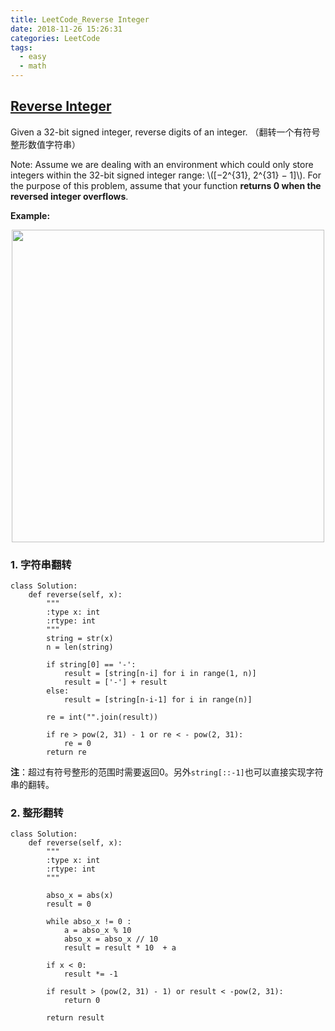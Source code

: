 ```yaml
---
title: LeetCode_Reverse Integer
date: 2018-11-26 15:26:31
categories: LeetCode
tags: 
  - easy
  - math
---
```


## [Reverse Integer](https://leetcode.com/problems/reverse-integer/)

Given a 32-bit signed integer, reverse digits of an integer.
（翻转一个有符号整形数值字符串）

Note:
Assume we are dealing with an environment which could only store integers within the 32-bit signed integer range: \\([−2^{31},  2^{31} − 1]\\). For the purpose of this problem, assume that your function **returns 0 when the reversed integer overflows**.

<!--more-->

**Example:** 

<div align=center>
	<img src="/images/leetcode_7.png" width = "500" align=center/>
</div>


### 1. 字符串翻转 
```
class Solution:
    def reverse(self, x):
        """
        :type x: int
        :rtype: int
        """
        string = str(x)
        n = len(string)
        
        if string[0] == '-':
            result = [string[n-i] for i in range(1, n)]
            result = ['-'] + result
        else:
            result = [string[n-i-1] for i in range(n)]
        
        re = int("".join(result))
        
        if re > pow(2, 31) - 1 or re < - pow(2, 31):
            re = 0
        return re
```

**注**：超过有符号整形的范围时需要返回0。另外`string[::-1]`也可以直接实现字符串的翻转。


### 2. 整形翻转 
```
class Solution:
    def reverse(self, x):
        """
        :type x: int
        :rtype: int
        """
        
        abso_x = abs(x)
        result = 0
        
        while abso_x != 0 :
            a = abso_x % 10
            abso_x = abso_x // 10
            result = result * 10  + a
            
        if x < 0:
            result *= -1  
            
        if result > (pow(2, 31) - 1) or result < -pow(2, 31):
            return 0
        
        return result
```



